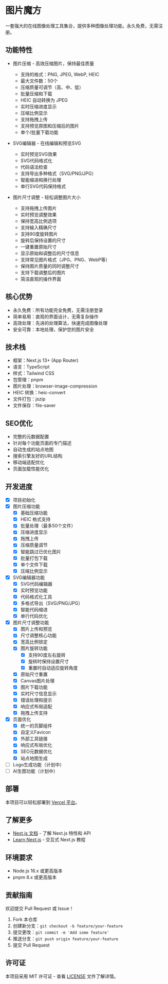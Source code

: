 # 图片魔方

一套强大的在线图像处理工具集合，提供多种图像处理功能。永久免费，无需注册。

## 功能特性

- 图片压缩 - 高效压缩图片，保持最佳质量
  - 支持的格式：PNG, JPEG, WebP, HEIC
  - 最大文件数：50个
  - 压缩质量可调节（高、中、低）
  - 批量压缩和下载
  - HEIC 自动转换为 JPEG
  - 实时压缩进度显示
  - 压缩比例显示
  - 支持拖拽上传
  - 支持预览原图和压缩后的图片
  - 单个/批量下载功能

- SVG编辑器 - 在线编辑和预览SVG
  - 实时预览SVG效果
  - SVG代码格式化
  - 代码语法检查
  - 支持导出多种格式（SVG/PNG/JPG）
  - 智能缩进和换行处理
  - 单行SVG代码保持格式

- 图片尺寸调整 - 轻松调整图片大小
  - 支持拖拽上传图片
  - 实时预览调整效果
  - 保持宽高比例选项
  - 支持输入精确尺寸
  - 支持90度旋转图片
  - 旋转后保持设置的尺寸
  - 一键重置原始尺寸
  - 显示原始和调整后的尺寸信息
  - 支持常见图片格式（JPG、PNG、WebP等）
  - 保持图片质量的同时调整尺寸
  - 支持下载调整后的图片
  - 简洁直观的操作界面

## 核心优势

- 永久免费：所有功能完全免费，无需注册登录
- 简单易用：直观的界面设计，无需复杂操作
- 高效处理：先进的处理算法，快速完成图像处理
- 安全可靠：本地处理，保护您的图片安全

## 技术栈

- 框架：Next.js 13+ (App Router)
- 语言：TypeScript
- 样式：Tailwind CSS
- 包管理：pnpm
- 图片处理：browser-image-compression
- HEIC 转换：heic-convert
- 文件打包：jszip
- 文件保存：file-saver

## SEO优化

- 完整的元数据配置
- 针对每个功能页面的专门描述
- 自动生成的站点地图
- 搜索引擎友好的URL结构
- 移动端适配优化
- 页面加载性能优化

## 开发进度

- [x] 项目初始化
- [x] 图片压缩功能
  - [x] 基础压缩功能
  - [x] HEIC 格式支持
  - [x] 批量处理（最多50个文件）
  - [x] 压缩进度显示
  - [x] 拖拽上传
  - [x] 压缩质量调节
  - [x] 智能跳过已优化图片
  - [x] 批量打包下载
  - [x] 单个文件下载
  - [x] 压缩比例显示
- [x] SVG编辑器功能
  - [x] SVG代码编辑器
  - [x] 实时预览功能
  - [x] 代码格式化工具
  - [x] 多格式导出（SVG/PNG/JPG）
  - [x] 智能代码缩进
  - [x] 单行代码优化
- [x] 图片尺寸调整功能
  - [x] 图片上传和预览
  - [x] 尺寸调整核心功能
  - [x] 宽高比例锁定
  - [x] 图片旋转功能
    - [x] 支持90度左右旋转
    - [x] 旋转时保持设置尺寸
    - [x] 重置时自动适应旋转角度
  - [x] 原始尺寸重置
  - [x] Canvas图片处理
  - [x] 图片下载功能
  - [x] 实时尺寸信息显示
  - [x] 错误处理和提示
  - [x] 响应式布局适配
  - [x] 拖拽上传支持
- [x] 页面优化
  - [x] 统一的页脚组件
  - [x] 自定义Favicon
  - [x] 外部工具链接
  - [x] 响应式布局优化
  - [x] SEO元数据优化
  - [x] 站点地图生成
- [ ] Logo生成功能（计划中）
- [ ] AI生图功能（计划中）

## 部署

本项目可以轻松部署到 [Vercel 平台](https://vercel.com)。

## 了解更多

- [Next.js 文档](https://nextjs.org/docs) - 了解 Next.js 特性和 API
- [Learn Next.js](https://nextjs.org/learn) - 交互式 Next.js 教程

## 环境要求

- Node.js 16.x 或更高版本
- pnpm 8.x 或更高版本

## 贡献指南

欢迎提交 Pull Request 或 Issue！

1. Fork 本仓库
2. 创建新分支：`git checkout -b feature/your-feature`
3. 提交更改：`git commit -m 'Add some feature'`
4. 推送分支：`git push origin feature/your-feature`
5. 提交 Pull Request

## 许可证

本项目采用 MIT 许可证 - 查看 [LICENSE](LICENSE) 文件了解详情。
